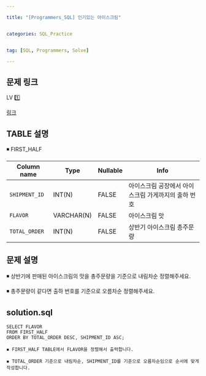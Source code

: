 ```yaml
---

title: "[Programmers_SQL] 인기있는 아이스크림"


categories: SQL_Practice


tag: [SQL, Programmers, Solve]

---
```


## 문제 링크

LV 1️⃣ 

[링크](https://school.programmers.co.kr/learn/courses/30/lessons/133024)

## TABLE 설명

◾ FIRST_HALF

|Column name|Type|Nullable|Info|
|-|-|-|-|
|`SHIPMENT_ID`|INT(N)|FALSE|아이스크림 공장에서 아이스크림 가게까지의 출하 번호|
|`FLAVOR`|VARCHAR(N)|FALSE|아이스크림 맛|
|`TOTAL_ORDER`|INT(N)|FALSE|상반기 아이스크림 총주문량|


## 문제 설명

◾ 상반기에 판매된 아이스크림의 맛을 총주문량을 기준으로 내림차순 정렬해주세요. 

◾ 총주문량이 같다면 출하 번호를 기준으로 오름차순 정렬해주세요. 

## solution.sql
    SELECT FLAVOR
    FROM FIRST_HALF
    ORDER BY TOTAL_ORDER DESC, SHIPMENT_ID ASC;

```
◾ FIRST_HALF TABLE에서 FLAVOR을 정렬해서 출력합니다. 

◾ TOTAL_ORDER 기준으로 내림차순, SHIPMENT_ID를 기준으로 오름차순임으로 순서에 맞게 작성합니다. 
```